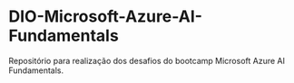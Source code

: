 # DIO-Microsoft-Azure-AI-Fundamentals
Repositório para realização dos desafios do bootcamp Microsoft Azure AI Fundamentals.
